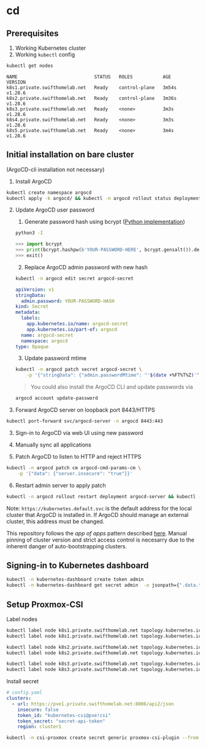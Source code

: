 # cd

## Prerequisites
1. Working Kubernetes cluster
2. Working `kubectl` config
```bash
kubectl get nodes
```
```
NAME                            STATUS   ROLES           AGE     VERSION
k8s1.private.swifthomelab.net   Ready    control-plane   3m54s   v1.28.6
k8s2.private.swifthomelab.net   Ready    control-plane   3m36s   v1.28.6
k8s3.private.swifthomelab.net   Ready    <none>          3m3s    v1.28.6
k8s4.private.swifthomelab.net   Ready    <none>          3m3s    v1.28.6
k8s5.private.swifthomelab.net   Ready    <none>          3m4s    v1.28.6
```

## Initial installation on bare cluster

(ArgoCD-cli installation not necessary)

1. Install ArgoCD
```bash
kubectl create namespace argocd
kubectl apply -k argocd/ && kubectl -n argocd rollout status deployment argocd-server
```

2. Update ArgoCD user password
    1. Generate password hash using bcrypt ([Python implementation](https://pypi.org/project/bcrypt/))
    ```bash
    python3 -I
    ```
    ```python
    >>> import bcrypt
    >>> print(bcrypt.hashpw(b'YOUR-PASSWORD-HERE', bcrypt.gensalt()).decode())
    >>> exit()
    ```

    2. Replace ArgoCD admin password with new hash
    ```bash
    kubectl -n argocd edit secret argocd-secret
    ```
    ```yaml
    apiVersion: v1
    stringData:
      admin.password: YOUR-PASSWORD-HASH
    kind: Secret
    metadata:
      labels:
        app.kubernetes.io/name: argocd-secret
        app.kubernetes.io/part-of: argocd
      name: argocd-secret
      namespace: argocd
    type: Opaque
    ```

    3. Update password mtime
    ```bash
    kubectl -n argocd patch secret argocd-secret \
        -p '{"stringData": {"admin.passwordMtime": "'$(date +%FT%T%Z)'"}}'
    ```

    > You could also install the ArgoCD CLI and update passwords via
    ```bash
    argocd account update-password
    ```

2. Forward ArgoCD server on loopback port 8443/HTTPS
```bash
kubectl port-forward svc/argocd-server -n argocd 8443:443
```

3. Sign-in to ArgoCD via web UI using new password

4. Manually sync all applications

5. Patch ArgoCD to listen to HTTP and reject HTTPS
```bash
kubectl -n argocd patch cm argocd-cmd-params-cm \
    -p '{"data": {"server.insecure": "true"}}'
```

6. Restart admin server to apply patch
```bash
kubectl -n argocd rollout restart deployment argocd-server && kubectl -n argocd rollout status deployment argocd-server
```

Note: `https://kubernetes.default.svc` is the default address for the local cluster that ArgoCD is installed in. If ArgoCD should manage an external cluster, this address must be changed.

This repository follows the *app of apps* pattern described [here](https://argo-cd.readthedocs.io/en/stable/operator-manual/cluster-bootstrapping/#app-of-apps-pattern). Manual pinning of cluster version and strict access control is necesarry due to the inherent danger of auto-bootstrapping clusters.

## Signing-in to Kubernetes dashboard

```bash
kubectl -n kubernetes-dashboard create token admin
kubectl -n kubernetes-dashboard get secret admin  -o jsonpath={".data.token"} | base64 -d
```

## Setup Proxmox-CSI
Label nodes
```bash
kubectl label node k8s1.private.swifthomelab.net topology.kubernetes.io/region=cluster1
kubectl label node k8s1.private.swifthomelab.net topology.kubernetes.io/zone=pve2

kubectl label node k8s2.private.swifthomelab.net topology.kubernetes.io/region=cluster1
kubectl label node k8s2.private.swifthomelab.net topology.kubernetes.io/zone=pve1

kubectl label node k8s3.private.swifthomelab.net topology.kubernetes.io/region=cluster1
kubectl label node k8s3.private.swifthomelab.net topology.kubernetes.io/zone=pve3
```
Install secret
```yaml
# config.yaml
clusters:
  - url: https://pve1.private.swifthomelab.net:8006/api2/json
    insecure: false
    token_id: "kubernetes-csi@pve!csi"
    token_secret: "secret-api-token"
    region: cluster1
```
```bash
kubectl -n csi-proxmox create secret generic proxmox-csi-plugin --from-file=config.yaml
```
